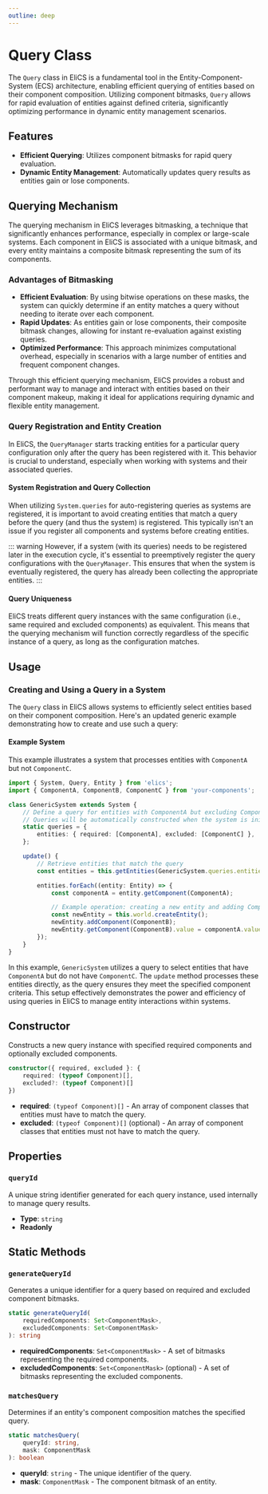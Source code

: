 ```yaml
---
outline: deep
---
```


# Query Class

The `Query` class in EliCS is a fundamental tool in the Entity-Component-System (ECS) architecture, enabling efficient querying of entities based on their component composition. Utilizing component bitmasks, `Query` allows for rapid evaluation of entities against defined criteria, significantly optimizing performance in dynamic entity management scenarios.

## Features

- **Efficient Querying**: Utilizes component bitmasks for rapid query evaluation.
- **Dynamic Entity Management**: Automatically updates query results as entities gain or lose components.

## Querying Mechanism

The querying mechanism in EliCS leverages bitmasking, a technique that significantly enhances performance, especially in complex or large-scale systems. Each component in EliCS is associated with a unique bitmask, and every entity maintains a composite bitmask representing the sum of its components.

### Advantages of Bitmasking

- **Efficient Evaluation**: By using bitwise operations on these masks, the system can quickly determine if an entity matches a query without needing to iterate over each component.
- **Rapid Updates**: As entities gain or lose components, their composite bitmask changes, allowing for instant re-evaluation against existing queries.
- **Optimized Performance**: This approach minimizes computational overhead, especially in scenarios with a large number of entities and frequent component changes.

Through this efficient querying mechanism, EliCS provides a robust and performant way to manage and interact with entities based on their component makeup, making it ideal for applications requiring dynamic and flexible entity management.

### Query Registration and Entity Creation

In EliCS, the `QueryManager` starts tracking entities for a particular query configuration only after the query has been registered with it. This behavior is crucial to understand, especially when working with systems and their associated queries.

#### System Registration and Query Collection

When utilizing `System.queries` for auto-registering queries as systems are registered, it is important to avoid creating entities that match a query before the query (and thus the system) is registered. This typically isn't an issue if you register all components and systems before creating entities.

::: warning
However, if a system (with its queries) needs to be registered later in the execution cycle, it's essential to preemptively register the query configurations with the `QueryManager`. This ensures that when the system is eventually registered, the query has already been collecting the appropriate entities.
:::

#### Query Uniqueness

EliCS treats different query instances with the same configuration (i.e., same required and excluded components) as equivalent. This means that the querying mechanism will function correctly regardless of the specific instance of a query, as long as the configuration matches.

## Usage

### Creating and Using a Query in a System

The `Query` class in EliCS allows systems to efficiently select entities based on their component composition. Here's an updated generic example demonstrating how to create and use such a query:

#### Example System

This example illustrates a system that processes entities with `ComponentA` but not `ComponentC`.

```ts
import { System, Query, Entity } from 'elics';
import { ComponentA, ComponentB, ComponentC } from 'your-components';

class GenericSystem extends System {
	// Define a query for entities with ComponentA but excluding ComponentC
	// Queries will be automatically constructed when the system is initialized
	static queries = {
		entities: { required: [ComponentA], excluded: [ComponentC] },
	};

	update() {
		// Retrieve entities that match the query
		const entities = this.getEntities(GenericSystem.queries.entities);

		entities.forEach((entity: Entity) => {
			const componentA = entity.getComponent(ComponentA);

			// Example operation: creating a new entity and adding ComponentB
			const newEntity = this.world.createEntity();
			newEntity.addComponent(ComponentB);
			newEntity.getComponent(ComponentB).value = componentA.value;
		});
	}
}
```

In this example, `GenericSystem` utilizes a query to select entities that have `ComponentA` but do not have `ComponentC`. The `update` method processes these entities directly, as the query ensures they meet the specified component criteria. This setup effectively demonstrates the power and efficiency of using queries in EliCS to manage entity interactions within systems.

## Constructor

Constructs a new query instance with specified required components and optionally excluded components.

```ts
constructor({ required, excluded }: {
    required: (typeof Component)[],
    excluded?: (typeof Component)[]
})
```

- **required**: `(typeof Component)[]` - An array of component classes that entities must have to match the query.
- **excluded**: `(typeof Component)[]` (optional) - An array of component classes that entities must not have to match the query.

## Properties

### `queryId`

A unique string identifier generated for each query instance, used internally to manage query results.

- **Type**: `string`
- **Readonly**

## Static Methods

### `generateQueryId`

Generates a unique identifier for a query based on required and excluded component bitmasks.

```ts
static generateQueryId(
    requiredComponents: Set<ComponentMask>,
    excludedComponents: Set<ComponentMask>
): string
```

- **requiredComponents**: `Set<ComponentMask>` - A set of bitmasks representing the required components.
- **excludedComponents**: `Set<ComponentMask>` (optional) - A set of bitmasks representing the excluded components.

### `matchesQuery`

Determines if an entity's component composition matches the specified query.

```ts
static matchesQuery(
    queryId: string,
    mask: ComponentMask
): boolean
```

- **queryId**: `string` - The unique identifier of the query.
- **mask**: `ComponentMask` - The component bitmask of an entity.
